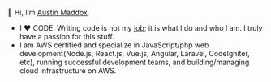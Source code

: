 👋 Hi, I’m [Austin Maddox](https://github.com/austinmdx).
- I ❤️ CODE. Writing code is not my <ins>job</ins>; it is what I do and who I am. I truly have a passion for this stuff.
- I am AWS certified and specialize in JavaScript/php web development(Node.js, React.js, Vue.js, Angular, Laravel, CodeIgniter, etc), running successful development teams, and building/managing cloud infrastructure on AWS.

<!-- ### Languages and Tools
<p align="left">
<a href="https://reactjs.org/" target="_blank"><img src="./assets/images/react.svg" alt="react" width="40" height="40" /></a>
</p> -->


<!---
austinmdx/austinmdx is a ✨ special ✨ repository because its `README.md` (this file) appears on your GitHub profile.
You can click the Preview link to take a look at your changes.
--->
